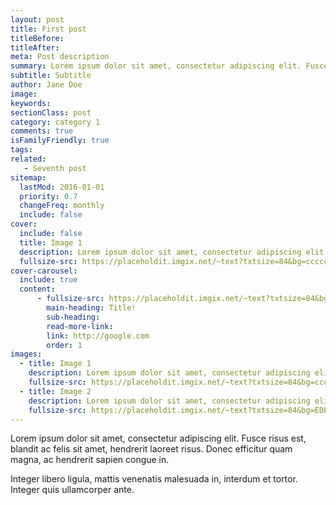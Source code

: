 ```yaml
---
layout: post
title: First post
titleBefore:
titleAfter:
meta: Post description
summary: Lorem ipsum dolor sit amet, consectetur adipiscing elit. Fusce risus est, blandit ac felis sit amet, hendrerit laoreet risus.
subtitle: Subtitle
author: Jane Doe
image:
keywords:
sectionClass: post
category: category 1
comments: true
isFamilyFriendly: true
tags:
related:
   - Seventh post
sitemap:
  lastMod: 2016-01-01
  priority: 0.7
  changeFreq: monthly
  include: false
cover:
  include: false
  title: Image 1
  description: Lorem ipsum dolor sit amet, consectetur adipiscing elit.
  fullsize-src: https://placeholdit.imgix.net/~text?txtsize=84&bg=cccccc&txt=cover-image-1&w=1653&h=1167
cover-carousel:
  include: true
  content:
      - fullsize-src: https://placeholdit.imgix.net/~text?txtsize=84&bg=cccccc&txt=cover-carousel-image-1&w=1653&h=1167
        main-heading: Title!
        sub-heading:
        read-more-link:
        link: http://google.com
        order: 1
images:
  - title: Image 1
    description: Lorem ipsum dolor sit amet, consectetur adipiscing elit.
    fullsize-src: https://placeholdit.imgix.net/~text?txtsize=84&bg=cccccc&txt=image-1&w=1653&h=1167
  - title: Image 2
    description: Lorem ipsum dolor sit amet, consectetur adipiscing elit.
    fullsize-src: https://placeholdit.imgix.net/~text?txtsize=84&bg=EDE4E4&txt=image-1&w=1653&h=1167
---
```


Lorem ipsum dolor sit amet, consectetur adipiscing elit. Fusce risus est, blandit ac felis sit amet, hendrerit laoreet risus. Donec efficitur quam magna, ac hendrerit sapien congue in.

Integer libero ligula, mattis venenatis malesuada in, interdum et tortor. Integer quis ullamcorper ante.
